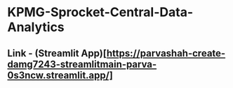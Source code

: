 # KPMG-Sprocket-Central-Data-Analytics
## Link - (Streamlit App)[https://parvashah-create-damg7243-streamlitmain-parva-0s3ncw.streamlit.app/]
